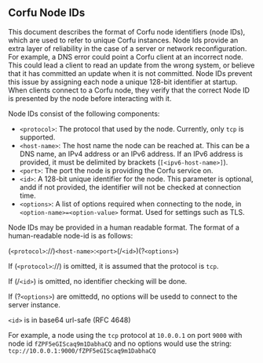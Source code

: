 ## Corfu Node IDs

This document describes the format of Corfu node identifiers (node IDs), which are used to refer to unique Corfu instances.
Node Ids provide an extra layer of reliability in the case of a server or network reconfiguration. For example, a DNS error
could point a Corfu client at an incorrect node. This could lead a client to read an update from the wrong system, or believe
that it has committed an update when it is not committed. Node IDs prevent this issue by assigning each node a unique 128-bit
identifier at startup. When clients connect to a Corfu node, they verify that the correct Node ID is presented by the node
before interacting with it.

Node IDs consist of the following components:

- ``<protocol>``: The protocol that used by the node. Currently, only ``tcp`` is supported.
- ``<host-name>``: The host name the node can be reached at. This can be a DNS name, an IPv4 address or an IPv6 address.
If an IPv6 address is provided, it must be delimited by brackets (``[<ipv6-host-name>]``).
- ``<port>``: The port the node is providing the Corfu service on.
- ``<id>``: A 128-bit unique identifier for the node. This parameter is optional, andd if not provided, the identifier will not
be checked at connection time.
- ``<options>``: A list of options required when connecting to the node, in ``<option-name>=<option-value>`` format. Used for
settings such as TLS.

Node IDs may be provided in a human readable format. The format of a human-readable node-id is as follows:

(``<protocol>``://)``<host-name>``:``<port>``(/``<id>``)(?``<options>``)

If (``<protocol>``://) is omitted, it is assumed that the protocol is ``tcp``.

If (/``<id>``) is omitted, no identifier checking will be done.

If (?``<options>``) are omittedd, no options will be usedd to connect to the server instance. 


``<id>`` is in base64 url-safe (RFC 4648) 

For example, a node using the ``tcp`` protocol at ``10.0.0.1`` on port ``9000`` with node id ``fZPF5eGIScaq9m1DabhaCQ`` and no
options would use the string:
``tcp://10.0.0.1:9000/fZPF5eGIScaq9m1DabhaCQ``

